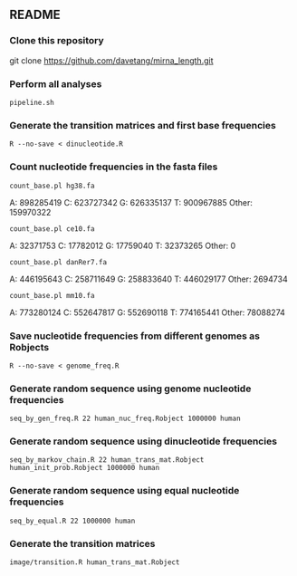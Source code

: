 README
-----------------------------

### Clone this repository

git clone https://github.com/davetang/mirna_length.git

### Perform all analyses

`pipeline.sh`

### Generate the transition matrices and first base frequencies

`R --no-save < dinucleotide.R`

### Count nucleotide frequencies in the fasta files

`count_base.pl hg38.fa`

A: 898285419
C: 623727342
G: 626335137
T: 900967885
Other: 159970322

`count_base.pl ce10.fa`

A: 32371753
C: 17782012
G: 17759040
T: 32373265
Other: 0

`count_base.pl danRer7.fa`

A: 446195643
C: 258711649
G: 258833640
T: 446029177
Other: 2694734

`count_base.pl mm10.fa`

A: 773280124
C: 552647817
G: 552690118
T: 774165441
Other: 78088274

### Save nucleotide frequencies from different genomes as Robjects

`R --no-save < genome_freq.R`

### Generate random sequence using genome nucleotide frequencies

`seq_by_gen_freq.R 22 human_nuc_freq.Robject 1000000 human`

### Generate random sequence using dinucleotide frequencies

`seq_by_markov_chain.R 22 human_trans_mat.Robject human_init_prob.Robject 1000000 human`

### Generate random sequence using equal nucleotide frequencies

`seq_by_equal.R 22 1000000 human`

### Generate the transition matrices

`image/transition.R human_trans_mat.Robject`
